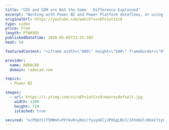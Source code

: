 ```yaml
---
title: "CDS and CDM are Not the Same   Difference Explained"
excerpt: "Working with Power BI and Power Platform dataflows, or using Dynamics in general, might cause you to hear one of these two CDS (Common Data Services), or CDM (Common Data Model). Often there is a misconception about these two, and many people think they are the same. In this video, I’ll explain the difference"
originalUrl: https://youtube.com/watch?v=uEPx1utIzc8
type: video
price: Free
length: PT6M39S
publishedDateTime: 2020-05-05T23:25:39Z
heat: 50

featuredContent: "<iframe width=\"800\" height=\"500\" frameborder=\"0\" src=\"https://www.youtube.com/embed/uEPx1utIzc8\" allow=\"accelerometer; autoplay; encrypted-media; gyroscope; picture-in-picture\" allowfullscreen></iframe>"

provider:
  name: RADACAD
  domain: radacad.com

topics:
  - Power BI

images:
  - url: https://i.ytimg.com/vi/uEPx1utIzc8/maxresdefault.jpg
    width: 1280
    height: 720
    isCached: true

secured: "e/PQGttJf5M0mFuPFtkvR+yKm1rfyuyG6ljJP0SgLBn7/JFhU6dl+DEeCY1ykXIU2zd18uOMg14tTyJK1n9uP1RCtnGtGHIsHwqmLJvTZ1TMNG7HvOy1vKCCQNXoHy5MLKo4BLEs0mpZZ/n8CiY66tWUQVy6kfWXxVKRWQUEQjqDYam3F7dxvO/lZdsJGeGLYhnVyU38+lJ86yoQd9Ctr80B6hCGfecVwztcziEuoyD1QYLhqOSpELcNcjdKSvPSU+UFCs+eRhIS1tg1cz3YmAVXE1f7ynhXEyki2QuvSu3U5Xsx7h3mqw90E+YYY2hZz7oiU3tTBtZuru5zmDPSjff2EXEYGP0Y4MX9YNpREgEChE5HiQAK2AaCuoHa0siDuxpMGYHsAngDOaBaf4PPGAmMGLWlvZAsATew0kYwraM=;w920dp5YTpCFMcZ5l303Gg=="
---
```


